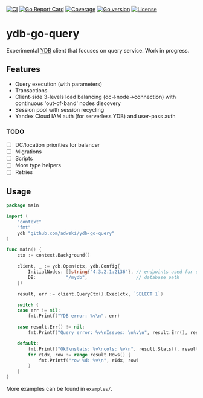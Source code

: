 [![CI](https://github.com/adwski/ydb-go-query/actions/workflows/tests.yml/badge.svg)](https://github.com/adwski/ydb-go-query/actions/workflows/tests.yml)
[![Go Report Card](https://goreportcard.com/badge/github.com/adwski/ydb-go-query)](https://goreportcard.com/report/github.com/adwski/ydb-go-query)
[![Coverage](https://adwski.github.io/ydb-go-query/badges/coverage.svg)](https://adwski.github.io/ydb-go-query/coverage/coverage.html)
[![Go version](https://img.shields.io/github/go-mod/go-version/adwski/ydb-go-query.svg)](https://github.com/adwski/ydb-go-query)
[![License](https://img.shields.io/badge/License-Apache_2.0-brightgreen.svg)](https://opensource.org/licenses/Apache-2.0)

# ydb-go-query

Experimental [YDB](https://ydb.tech) client that focuses on query service. Work in progress.


## Features

- Query execution (with parameters)
- Transactions
- Client-side 3-levels load balancing (dc->node->connection) with continuous 'out-of-band' nodes discovery
- Session pool with session recycling
- Yandex Cloud IAM auth (for serverless YDB) and user-pass auth

### TODO

- [ ] DC/location priorities for balancer
- [ ] Migrations
- [ ] Scripts
- [ ] More type helpers
- [ ] Retries

## Usage

```go
package main

import (
	"context"
	"fmt"
	ydb "github.com/adwski/ydb-go-query"
)

func main() {
	ctx := context.Background()

	client, _ := ydb.Open(ctx, ydb.Config{
		InitialNodes: []string{"4.3.2.1:2136"}, // endpoints used for discovery
		DB:           "/mydb",                  // database path
	})

	result, err := client.QueryCtx().Exec(ctx, `SELECT 1`)

	switch {
	case err != nil:
		fmt.Printf("YDB error: %v\n", err)

	case result.Err() != nil:
		fmt.Printf("Query error: %v\nIssues: \n%v\n", result.Err(), result.Issues())

	default:
		fmt.Printf("Ok!\nstats: %v\ncols: %v\n", result.Stats(), result.Cols())
		for rIdx, row := range result.Rows() {
			fmt.Printf("row %d: %v\n", rIdx, row)
		}
	}
}
```

More examples can be found in `examples/`.
